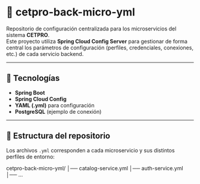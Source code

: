 # 📌 cetpro-back-micro-yml

Repositorio de configuración centralizada para los microservicios del sistema **CETPRO**.  
Este proyecto utiliza **Spring Cloud Config Server** para gestionar de forma central los parámetros de configuración (perfiles, credenciales, conexiones, etc.) de cada servicio backend.

---

## 🚀 Tecnologías
- **Spring Boot**
- **Spring Cloud Config**
- **YAML (.yml)** para configuración
- **PostgreSQL** (ejemplo de conexión)

---

## 📂 Estructura del repositorio
Los archivos `.yml` corresponden a cada microservicio y sus distintos perfiles de entorno:

cetpro-back-micro-yml/
│── catalog-service.yml
│── auth-service.yml
│── ...